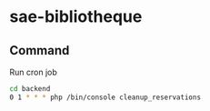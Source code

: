 # sae-bibliotheque

## Command

Run cron job
```bash
cd backend
0 1 * * * php /bin/console cleanup_reservations
```